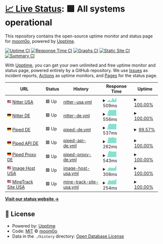 # [📈 Live Status](https://status.moomoo.me): <!--live status--> **🟩 All systems operational**

This repository contains the open-source uptime monitor and status page for [moom0o](https://status.moomoo.me), powered by [Upptime](https://github.com/upptime/upptime).

[![Uptime CI](https://github.com/moom0o/uptime/workflows/Uptime%20CI/badge.svg)](https://github.com/moom0o/uptime/actions?query=workflow%3A%22Uptime+CI%22)
[![Response Time CI](https://github.com/moom0o/uptime/workflows/Response%20Time%20CI/badge.svg)](https://github.com/moom0o/uptime/actions?query=workflow%3A%22Response+Time+CI%22)
[![Graphs CI](https://github.com/moom0o/uptime/workflows/Graphs%20CI/badge.svg)](https://github.com/moom0o/uptime/actions?query=workflow%3A%22Graphs+CI%22)
[![Static Site CI](https://github.com/moom0o/uptime/workflows/Static%20Site%20CI/badge.svg)](https://github.com/moom0o/uptime/actions?query=workflow%3A%22Static+Site+CI%22)
[![Summary CI](https://github.com/moom0o/uptime/workflows/Summary%20CI/badge.svg)](https://github.com/moom0o/uptime/actions?query=workflow%3A%22Summary+CI%22)

With [Upptime](https://upptime.js.org), you can get your own unlimited and free uptime monitor and status page, powered entirely by a GitHub repository. We use [Issues](https://github.com/moom0o/uptime/issues) as incident reports, [Actions](https://github.com/moom0o/uptime/actions) as uptime monitors, and [Pages](https://status.moomoo.me) for the status page.

<!--start: status pages-->
<!-- This summary is generated by Upptime (https://github.com/upptime/upptime) -->
<!-- Do not edit this manually, your changes will be overwritten -->
<!-- prettier-ignore -->
| URL | Status | History | Response Time | Uptime |
| --- | ------ | ------- | ------------- | ------ |
| <img alt="" src="https://raw.githubusercontent.com/kreativekorp/vexillo/master/artwork/vexillo/pvb160/us.png" height="13"> [Nitter USA](https://nitter.moomoo.me) | 🟩 Up | [nitter-usa.yml](https://github.com/moom0o/uptime/commits/HEAD/history/nitter-usa.yml) | <details><summary><img alt="Response time graph" src="./graphs/nitter-usa/response-time-week.png" height="20"> 509ms</summary><br><a href="https://status.moomoo.me/history/nitter-usa"><img alt="Response time 509" src="https://img.shields.io/endpoint?url=https%3A%2F%2Fraw.githubusercontent.com%2Fmoom0o%2Fuptime%2FHEAD%2Fapi%2Fnitter-usa%2Fresponse-time.json"></a><br><a href="https://status.moomoo.me/history/nitter-usa"><img alt="24-hour response time 354" src="https://img.shields.io/endpoint?url=https%3A%2F%2Fraw.githubusercontent.com%2Fmoom0o%2Fuptime%2FHEAD%2Fapi%2Fnitter-usa%2Fresponse-time-day.json"></a><br><a href="https://status.moomoo.me/history/nitter-usa"><img alt="7-day response time 509" src="https://img.shields.io/endpoint?url=https%3A%2F%2Fraw.githubusercontent.com%2Fmoom0o%2Fuptime%2FHEAD%2Fapi%2Fnitter-usa%2Fresponse-time-week.json"></a><br><a href="https://status.moomoo.me/history/nitter-usa"><img alt="30-day response time 509" src="https://img.shields.io/endpoint?url=https%3A%2F%2Fraw.githubusercontent.com%2Fmoom0o%2Fuptime%2FHEAD%2Fapi%2Fnitter-usa%2Fresponse-time-month.json"></a><br><a href="https://status.moomoo.me/history/nitter-usa"><img alt="1-year response time 509" src="https://img.shields.io/endpoint?url=https%3A%2F%2Fraw.githubusercontent.com%2Fmoom0o%2Fuptime%2FHEAD%2Fapi%2Fnitter-usa%2Fresponse-time-year.json"></a></details> | <details><summary><a href="https://status.moomoo.me/history/nitter-usa">100.00%</a></summary><a href="https://status.moomoo.me/history/nitter-usa"><img alt="All-time uptime 100.00%" src="https://img.shields.io/endpoint?url=https%3A%2F%2Fraw.githubusercontent.com%2Fmoom0o%2Fuptime%2FHEAD%2Fapi%2Fnitter-usa%2Fuptime.json"></a><br><a href="https://status.moomoo.me/history/nitter-usa"><img alt="24-hour uptime 100.00%" src="https://img.shields.io/endpoint?url=https%3A%2F%2Fraw.githubusercontent.com%2Fmoom0o%2Fuptime%2FHEAD%2Fapi%2Fnitter-usa%2Fuptime-day.json"></a><br><a href="https://status.moomoo.me/history/nitter-usa"><img alt="7-day uptime 100.00%" src="https://img.shields.io/endpoint?url=https%3A%2F%2Fraw.githubusercontent.com%2Fmoom0o%2Fuptime%2FHEAD%2Fapi%2Fnitter-usa%2Fuptime-week.json"></a><br><a href="https://status.moomoo.me/history/nitter-usa"><img alt="30-day uptime 100.00%" src="https://img.shields.io/endpoint?url=https%3A%2F%2Fraw.githubusercontent.com%2Fmoom0o%2Fuptime%2FHEAD%2Fapi%2Fnitter-usa%2Fuptime-month.json"></a><br><a href="https://status.moomoo.me/history/nitter-usa"><img alt="1-year uptime 100.00%" src="https://img.shields.io/endpoint?url=https%3A%2F%2Fraw.githubusercontent.com%2Fmoom0o%2Fuptime%2FHEAD%2Fapi%2Fnitter-usa%2Fuptime-year.json"></a></details>
| <img alt="" src="https://raw.githubusercontent.com/kreativekorp/vexillo/master/artwork/vexillo/pvb160/de.png" height="13"> [Nitter DE](https://nittereu.moomoo.me) | 🟩 Up | [nitter-de.yml](https://github.com/moom0o/uptime/commits/HEAD/history/nitter-de.yml) | <details><summary><img alt="Response time graph" src="./graphs/nitter-de/response-time-week.png" height="20"> 556ms</summary><br><a href="https://status.moomoo.me/history/nitter-de"><img alt="Response time 556" src="https://img.shields.io/endpoint?url=https%3A%2F%2Fraw.githubusercontent.com%2Fmoom0o%2Fuptime%2FHEAD%2Fapi%2Fnitter-de%2Fresponse-time.json"></a><br><a href="https://status.moomoo.me/history/nitter-de"><img alt="24-hour response time 516" src="https://img.shields.io/endpoint?url=https%3A%2F%2Fraw.githubusercontent.com%2Fmoom0o%2Fuptime%2FHEAD%2Fapi%2Fnitter-de%2Fresponse-time-day.json"></a><br><a href="https://status.moomoo.me/history/nitter-de"><img alt="7-day response time 556" src="https://img.shields.io/endpoint?url=https%3A%2F%2Fraw.githubusercontent.com%2Fmoom0o%2Fuptime%2FHEAD%2Fapi%2Fnitter-de%2Fresponse-time-week.json"></a><br><a href="https://status.moomoo.me/history/nitter-de"><img alt="30-day response time 556" src="https://img.shields.io/endpoint?url=https%3A%2F%2Fraw.githubusercontent.com%2Fmoom0o%2Fuptime%2FHEAD%2Fapi%2Fnitter-de%2Fresponse-time-month.json"></a><br><a href="https://status.moomoo.me/history/nitter-de"><img alt="1-year response time 556" src="https://img.shields.io/endpoint?url=https%3A%2F%2Fraw.githubusercontent.com%2Fmoom0o%2Fuptime%2FHEAD%2Fapi%2Fnitter-de%2Fresponse-time-year.json"></a></details> | <details><summary><a href="https://status.moomoo.me/history/nitter-de">100.00%</a></summary><a href="https://status.moomoo.me/history/nitter-de"><img alt="All-time uptime 100.00%" src="https://img.shields.io/endpoint?url=https%3A%2F%2Fraw.githubusercontent.com%2Fmoom0o%2Fuptime%2FHEAD%2Fapi%2Fnitter-de%2Fuptime.json"></a><br><a href="https://status.moomoo.me/history/nitter-de"><img alt="24-hour uptime 100.00%" src="https://img.shields.io/endpoint?url=https%3A%2F%2Fraw.githubusercontent.com%2Fmoom0o%2Fuptime%2FHEAD%2Fapi%2Fnitter-de%2Fuptime-day.json"></a><br><a href="https://status.moomoo.me/history/nitter-de"><img alt="7-day uptime 100.00%" src="https://img.shields.io/endpoint?url=https%3A%2F%2Fraw.githubusercontent.com%2Fmoom0o%2Fuptime%2FHEAD%2Fapi%2Fnitter-de%2Fuptime-week.json"></a><br><a href="https://status.moomoo.me/history/nitter-de"><img alt="30-day uptime 100.00%" src="https://img.shields.io/endpoint?url=https%3A%2F%2Fraw.githubusercontent.com%2Fmoom0o%2Fuptime%2FHEAD%2Fapi%2Fnitter-de%2Fuptime-month.json"></a><br><a href="https://status.moomoo.me/history/nitter-de"><img alt="1-year uptime 100.00%" src="https://img.shields.io/endpoint?url=https%3A%2F%2Fraw.githubusercontent.com%2Fmoom0o%2Fuptime%2FHEAD%2Fapi%2Fnitter-de%2Fuptime-year.json"></a></details>
| <img alt="" src="https://raw.githubusercontent.com/kreativekorp/vexillo/master/artwork/vexillo/pvb160/de.png" height="13"> [Piped DE](https://piped.moomoo.me) | 🟩 Up | [piped-de.yml](https://github.com/moom0o/uptime/commits/HEAD/history/piped-de.yml) | <details><summary><img alt="Response time graph" src="./graphs/piped-de/response-time-week.png" height="20"> 537ms</summary><br><a href="https://status.moomoo.me/history/piped-de"><img alt="Response time 537" src="https://img.shields.io/endpoint?url=https%3A%2F%2Fraw.githubusercontent.com%2Fmoom0o%2Fuptime%2FHEAD%2Fapi%2Fpiped-de%2Fresponse-time.json"></a><br><a href="https://status.moomoo.me/history/piped-de"><img alt="24-hour response time 535" src="https://img.shields.io/endpoint?url=https%3A%2F%2Fraw.githubusercontent.com%2Fmoom0o%2Fuptime%2FHEAD%2Fapi%2Fpiped-de%2Fresponse-time-day.json"></a><br><a href="https://status.moomoo.me/history/piped-de"><img alt="7-day response time 537" src="https://img.shields.io/endpoint?url=https%3A%2F%2Fraw.githubusercontent.com%2Fmoom0o%2Fuptime%2FHEAD%2Fapi%2Fpiped-de%2Fresponse-time-week.json"></a><br><a href="https://status.moomoo.me/history/piped-de"><img alt="30-day response time 537" src="https://img.shields.io/endpoint?url=https%3A%2F%2Fraw.githubusercontent.com%2Fmoom0o%2Fuptime%2FHEAD%2Fapi%2Fpiped-de%2Fresponse-time-month.json"></a><br><a href="https://status.moomoo.me/history/piped-de"><img alt="1-year response time 537" src="https://img.shields.io/endpoint?url=https%3A%2F%2Fraw.githubusercontent.com%2Fmoom0o%2Fuptime%2FHEAD%2Fapi%2Fpiped-de%2Fresponse-time-year.json"></a></details> | <details><summary><a href="https://status.moomoo.me/history/piped-de">99.57%</a></summary><a href="https://status.moomoo.me/history/piped-de"><img alt="All-time uptime 99.57%" src="https://img.shields.io/endpoint?url=https%3A%2F%2Fraw.githubusercontent.com%2Fmoom0o%2Fuptime%2FHEAD%2Fapi%2Fpiped-de%2Fuptime.json"></a><br><a href="https://status.moomoo.me/history/piped-de"><img alt="24-hour uptime 100.00%" src="https://img.shields.io/endpoint?url=https%3A%2F%2Fraw.githubusercontent.com%2Fmoom0o%2Fuptime%2FHEAD%2Fapi%2Fpiped-de%2Fuptime-day.json"></a><br><a href="https://status.moomoo.me/history/piped-de"><img alt="7-day uptime 99.57%" src="https://img.shields.io/endpoint?url=https%3A%2F%2Fraw.githubusercontent.com%2Fmoom0o%2Fuptime%2FHEAD%2Fapi%2Fpiped-de%2Fuptime-week.json"></a><br><a href="https://status.moomoo.me/history/piped-de"><img alt="30-day uptime 99.57%" src="https://img.shields.io/endpoint?url=https%3A%2F%2Fraw.githubusercontent.com%2Fmoom0o%2Fuptime%2FHEAD%2Fapi%2Fpiped-de%2Fuptime-month.json"></a><br><a href="https://status.moomoo.me/history/piped-de"><img alt="1-year uptime 99.57%" src="https://img.shields.io/endpoint?url=https%3A%2F%2Fraw.githubusercontent.com%2Fmoom0o%2Fuptime%2FHEAD%2Fapi%2Fpiped-de%2Fuptime-year.json"></a></details>
| <img alt="" src="https://raw.githubusercontent.com/kreativekorp/vexillo/master/artwork/vexillo/pvb160/de.png" height="13"> [Piped API DE](https://pipedapi.moomoo.me) | 🟩 Up | [piped-api-de.yml](https://github.com/moom0o/uptime/commits/HEAD/history/piped-api-de.yml) | <details><summary><img alt="Response time graph" src="./graphs/piped-api-de/response-time-week.png" height="20"> 262ms</summary><br><a href="https://status.moomoo.me/history/piped-api-de"><img alt="Response time 262" src="https://img.shields.io/endpoint?url=https%3A%2F%2Fraw.githubusercontent.com%2Fmoom0o%2Fuptime%2FHEAD%2Fapi%2Fpiped-api-de%2Fresponse-time.json"></a><br><a href="https://status.moomoo.me/history/piped-api-de"><img alt="24-hour response time 221" src="https://img.shields.io/endpoint?url=https%3A%2F%2Fraw.githubusercontent.com%2Fmoom0o%2Fuptime%2FHEAD%2Fapi%2Fpiped-api-de%2Fresponse-time-day.json"></a><br><a href="https://status.moomoo.me/history/piped-api-de"><img alt="7-day response time 262" src="https://img.shields.io/endpoint?url=https%3A%2F%2Fraw.githubusercontent.com%2Fmoom0o%2Fuptime%2FHEAD%2Fapi%2Fpiped-api-de%2Fresponse-time-week.json"></a><br><a href="https://status.moomoo.me/history/piped-api-de"><img alt="30-day response time 262" src="https://img.shields.io/endpoint?url=https%3A%2F%2Fraw.githubusercontent.com%2Fmoom0o%2Fuptime%2FHEAD%2Fapi%2Fpiped-api-de%2Fresponse-time-month.json"></a><br><a href="https://status.moomoo.me/history/piped-api-de"><img alt="1-year response time 262" src="https://img.shields.io/endpoint?url=https%3A%2F%2Fraw.githubusercontent.com%2Fmoom0o%2Fuptime%2FHEAD%2Fapi%2Fpiped-api-de%2Fresponse-time-year.json"></a></details> | <details><summary><a href="https://status.moomoo.me/history/piped-api-de">100.00%</a></summary><a href="https://status.moomoo.me/history/piped-api-de"><img alt="All-time uptime 100.00%" src="https://img.shields.io/endpoint?url=https%3A%2F%2Fraw.githubusercontent.com%2Fmoom0o%2Fuptime%2FHEAD%2Fapi%2Fpiped-api-de%2Fuptime.json"></a><br><a href="https://status.moomoo.me/history/piped-api-de"><img alt="24-hour uptime 100.00%" src="https://img.shields.io/endpoint?url=https%3A%2F%2Fraw.githubusercontent.com%2Fmoom0o%2Fuptime%2FHEAD%2Fapi%2Fpiped-api-de%2Fuptime-day.json"></a><br><a href="https://status.moomoo.me/history/piped-api-de"><img alt="7-day uptime 100.00%" src="https://img.shields.io/endpoint?url=https%3A%2F%2Fraw.githubusercontent.com%2Fmoom0o%2Fuptime%2FHEAD%2Fapi%2Fpiped-api-de%2Fuptime-week.json"></a><br><a href="https://status.moomoo.me/history/piped-api-de"><img alt="30-day uptime 100.00%" src="https://img.shields.io/endpoint?url=https%3A%2F%2Fraw.githubusercontent.com%2Fmoom0o%2Fuptime%2FHEAD%2Fapi%2Fpiped-api-de%2Fuptime-month.json"></a><br><a href="https://status.moomoo.me/history/piped-api-de"><img alt="1-year uptime 100.00%" src="https://img.shields.io/endpoint?url=https%3A%2F%2Fraw.githubusercontent.com%2Fmoom0o%2Fuptime%2FHEAD%2Fapi%2Fpiped-api-de%2Fuptime-year.json"></a></details>
| <img alt="" src="https://raw.githubusercontent.com/kreativekorp/vexillo/master/artwork/vexillo/pvb160/de.png" height="13"> [Piped Proxy DE](https://pipedproxy.moomoo.me) | 🟩 Up | [piped-proxy-de.yml](https://github.com/moom0o/uptime/commits/HEAD/history/piped-proxy-de.yml) | <details><summary><img alt="Response time graph" src="./graphs/piped-proxy-de/response-time-week.png" height="20"> 543ms</summary><br><a href="https://status.moomoo.me/history/piped-proxy-de"><img alt="Response time 543" src="https://img.shields.io/endpoint?url=https%3A%2F%2Fraw.githubusercontent.com%2Fmoom0o%2Fuptime%2FHEAD%2Fapi%2Fpiped-proxy-de%2Fresponse-time.json"></a><br><a href="https://status.moomoo.me/history/piped-proxy-de"><img alt="24-hour response time 530" src="https://img.shields.io/endpoint?url=https%3A%2F%2Fraw.githubusercontent.com%2Fmoom0o%2Fuptime%2FHEAD%2Fapi%2Fpiped-proxy-de%2Fresponse-time-day.json"></a><br><a href="https://status.moomoo.me/history/piped-proxy-de"><img alt="7-day response time 543" src="https://img.shields.io/endpoint?url=https%3A%2F%2Fraw.githubusercontent.com%2Fmoom0o%2Fuptime%2FHEAD%2Fapi%2Fpiped-proxy-de%2Fresponse-time-week.json"></a><br><a href="https://status.moomoo.me/history/piped-proxy-de"><img alt="30-day response time 543" src="https://img.shields.io/endpoint?url=https%3A%2F%2Fraw.githubusercontent.com%2Fmoom0o%2Fuptime%2FHEAD%2Fapi%2Fpiped-proxy-de%2Fresponse-time-month.json"></a><br><a href="https://status.moomoo.me/history/piped-proxy-de"><img alt="1-year response time 543" src="https://img.shields.io/endpoint?url=https%3A%2F%2Fraw.githubusercontent.com%2Fmoom0o%2Fuptime%2FHEAD%2Fapi%2Fpiped-proxy-de%2Fresponse-time-year.json"></a></details> | <details><summary><a href="https://status.moomoo.me/history/piped-proxy-de">100.00%</a></summary><a href="https://status.moomoo.me/history/piped-proxy-de"><img alt="All-time uptime 100.00%" src="https://img.shields.io/endpoint?url=https%3A%2F%2Fraw.githubusercontent.com%2Fmoom0o%2Fuptime%2FHEAD%2Fapi%2Fpiped-proxy-de%2Fuptime.json"></a><br><a href="https://status.moomoo.me/history/piped-proxy-de"><img alt="24-hour uptime 100.00%" src="https://img.shields.io/endpoint?url=https%3A%2F%2Fraw.githubusercontent.com%2Fmoom0o%2Fuptime%2FHEAD%2Fapi%2Fpiped-proxy-de%2Fuptime-day.json"></a><br><a href="https://status.moomoo.me/history/piped-proxy-de"><img alt="7-day uptime 100.00%" src="https://img.shields.io/endpoint?url=https%3A%2F%2Fraw.githubusercontent.com%2Fmoom0o%2Fuptime%2FHEAD%2Fapi%2Fpiped-proxy-de%2Fuptime-week.json"></a><br><a href="https://status.moomoo.me/history/piped-proxy-de"><img alt="30-day uptime 100.00%" src="https://img.shields.io/endpoint?url=https%3A%2F%2Fraw.githubusercontent.com%2Fmoom0o%2Fuptime%2FHEAD%2Fapi%2Fpiped-proxy-de%2Fuptime-month.json"></a><br><a href="https://status.moomoo.me/history/piped-proxy-de"><img alt="1-year uptime 100.00%" src="https://img.shields.io/endpoint?url=https%3A%2F%2Fraw.githubusercontent.com%2Fmoom0o%2Fuptime%2FHEAD%2Fapi%2Fpiped-proxy-de%2Fuptime-year.json"></a></details>
| <img alt="" src="https://raw.githubusercontent.com/kreativekorp/vexillo/master/artwork/vexillo/pvb160/us.png" height="13"> [Image Host USA](https://read-my-man.ga) | 🟩 Up | [image-host-usa.yml](https://github.com/moom0o/uptime/commits/HEAD/history/image-host-usa.yml) | <details><summary><img alt="Response time graph" src="./graphs/image-host-usa/response-time-week.png" height="20"> 308ms</summary><br><a href="https://status.moomoo.me/history/image-host-usa"><img alt="Response time 308" src="https://img.shields.io/endpoint?url=https%3A%2F%2Fraw.githubusercontent.com%2Fmoom0o%2Fuptime%2FHEAD%2Fapi%2Fimage-host-usa%2Fresponse-time.json"></a><br><a href="https://status.moomoo.me/history/image-host-usa"><img alt="24-hour response time 201" src="https://img.shields.io/endpoint?url=https%3A%2F%2Fraw.githubusercontent.com%2Fmoom0o%2Fuptime%2FHEAD%2Fapi%2Fimage-host-usa%2Fresponse-time-day.json"></a><br><a href="https://status.moomoo.me/history/image-host-usa"><img alt="7-day response time 308" src="https://img.shields.io/endpoint?url=https%3A%2F%2Fraw.githubusercontent.com%2Fmoom0o%2Fuptime%2FHEAD%2Fapi%2Fimage-host-usa%2Fresponse-time-week.json"></a><br><a href="https://status.moomoo.me/history/image-host-usa"><img alt="30-day response time 308" src="https://img.shields.io/endpoint?url=https%3A%2F%2Fraw.githubusercontent.com%2Fmoom0o%2Fuptime%2FHEAD%2Fapi%2Fimage-host-usa%2Fresponse-time-month.json"></a><br><a href="https://status.moomoo.me/history/image-host-usa"><img alt="1-year response time 308" src="https://img.shields.io/endpoint?url=https%3A%2F%2Fraw.githubusercontent.com%2Fmoom0o%2Fuptime%2FHEAD%2Fapi%2Fimage-host-usa%2Fresponse-time-year.json"></a></details> | <details><summary><a href="https://status.moomoo.me/history/image-host-usa">100.00%</a></summary><a href="https://status.moomoo.me/history/image-host-usa"><img alt="All-time uptime 100.00%" src="https://img.shields.io/endpoint?url=https%3A%2F%2Fraw.githubusercontent.com%2Fmoom0o%2Fuptime%2FHEAD%2Fapi%2Fimage-host-usa%2Fuptime.json"></a><br><a href="https://status.moomoo.me/history/image-host-usa"><img alt="24-hour uptime 100.00%" src="https://img.shields.io/endpoint?url=https%3A%2F%2Fraw.githubusercontent.com%2Fmoom0o%2Fuptime%2FHEAD%2Fapi%2Fimage-host-usa%2Fuptime-day.json"></a><br><a href="https://status.moomoo.me/history/image-host-usa"><img alt="7-day uptime 100.00%" src="https://img.shields.io/endpoint?url=https%3A%2F%2Fraw.githubusercontent.com%2Fmoom0o%2Fuptime%2FHEAD%2Fapi%2Fimage-host-usa%2Fuptime-week.json"></a><br><a href="https://status.moomoo.me/history/image-host-usa"><img alt="30-day uptime 100.00%" src="https://img.shields.io/endpoint?url=https%3A%2F%2Fraw.githubusercontent.com%2Fmoom0o%2Fuptime%2FHEAD%2Fapi%2Fimage-host-usa%2Fuptime-month.json"></a><br><a href="https://status.moomoo.me/history/image-host-usa"><img alt="1-year uptime 100.00%" src="https://img.shields.io/endpoint?url=https%3A%2F%2Fraw.githubusercontent.com%2Fmoom0o%2Fuptime%2FHEAD%2Fapi%2Fimage-host-usa%2Fuptime-year.json"></a></details>
| <img alt="" src="https://raw.githubusercontent.com/kreativekorp/vexillo/master/artwork/vexillo/pvb160/us.png" height="13"> [MineTrack Site USA](https://track.read-my-man.ga) | 🟩 Up | [mine-track-site-usa.yml](https://github.com/moom0o/uptime/commits/HEAD/history/mine-track-site-usa.yml) | <details><summary><img alt="Response time graph" src="./graphs/mine-track-site-usa/response-time-week.png" height="20"> 254ms</summary><br><a href="https://status.moomoo.me/history/mine-track-site-usa"><img alt="Response time 254" src="https://img.shields.io/endpoint?url=https%3A%2F%2Fraw.githubusercontent.com%2Fmoom0o%2Fuptime%2FHEAD%2Fapi%2Fmine-track-site-usa%2Fresponse-time.json"></a><br><a href="https://status.moomoo.me/history/mine-track-site-usa"><img alt="24-hour response time 315" src="https://img.shields.io/endpoint?url=https%3A%2F%2Fraw.githubusercontent.com%2Fmoom0o%2Fuptime%2FHEAD%2Fapi%2Fmine-track-site-usa%2Fresponse-time-day.json"></a><br><a href="https://status.moomoo.me/history/mine-track-site-usa"><img alt="7-day response time 254" src="https://img.shields.io/endpoint?url=https%3A%2F%2Fraw.githubusercontent.com%2Fmoom0o%2Fuptime%2FHEAD%2Fapi%2Fmine-track-site-usa%2Fresponse-time-week.json"></a><br><a href="https://status.moomoo.me/history/mine-track-site-usa"><img alt="30-day response time 254" src="https://img.shields.io/endpoint?url=https%3A%2F%2Fraw.githubusercontent.com%2Fmoom0o%2Fuptime%2FHEAD%2Fapi%2Fmine-track-site-usa%2Fresponse-time-month.json"></a><br><a href="https://status.moomoo.me/history/mine-track-site-usa"><img alt="1-year response time 254" src="https://img.shields.io/endpoint?url=https%3A%2F%2Fraw.githubusercontent.com%2Fmoom0o%2Fuptime%2FHEAD%2Fapi%2Fmine-track-site-usa%2Fresponse-time-year.json"></a></details> | <details><summary><a href="https://status.moomoo.me/history/mine-track-site-usa">100.00%</a></summary><a href="https://status.moomoo.me/history/mine-track-site-usa"><img alt="All-time uptime 100.00%" src="https://img.shields.io/endpoint?url=https%3A%2F%2Fraw.githubusercontent.com%2Fmoom0o%2Fuptime%2FHEAD%2Fapi%2Fmine-track-site-usa%2Fuptime.json"></a><br><a href="https://status.moomoo.me/history/mine-track-site-usa"><img alt="24-hour uptime 100.00%" src="https://img.shields.io/endpoint?url=https%3A%2F%2Fraw.githubusercontent.com%2Fmoom0o%2Fuptime%2FHEAD%2Fapi%2Fmine-track-site-usa%2Fuptime-day.json"></a><br><a href="https://status.moomoo.me/history/mine-track-site-usa"><img alt="7-day uptime 100.00%" src="https://img.shields.io/endpoint?url=https%3A%2F%2Fraw.githubusercontent.com%2Fmoom0o%2Fuptime%2FHEAD%2Fapi%2Fmine-track-site-usa%2Fuptime-week.json"></a><br><a href="https://status.moomoo.me/history/mine-track-site-usa"><img alt="30-day uptime 100.00%" src="https://img.shields.io/endpoint?url=https%3A%2F%2Fraw.githubusercontent.com%2Fmoom0o%2Fuptime%2FHEAD%2Fapi%2Fmine-track-site-usa%2Fuptime-month.json"></a><br><a href="https://status.moomoo.me/history/mine-track-site-usa"><img alt="1-year uptime 100.00%" src="https://img.shields.io/endpoint?url=https%3A%2F%2Fraw.githubusercontent.com%2Fmoom0o%2Fuptime%2FHEAD%2Fapi%2Fmine-track-site-usa%2Fuptime-year.json"></a></details>

<!--end: status pages-->

[**Visit our status website →**](https://status.moomoo.me)

## 📄 License

- Powered by: [Upptime](https://github.com/upptime/upptime)
- Code: [MIT](./LICENSE) © [moom0o](https://status.moomoo.me)
- Data in the `./history` directory: [Open Database License](https://opendatacommons.org/licenses/odbl/1-0/)
